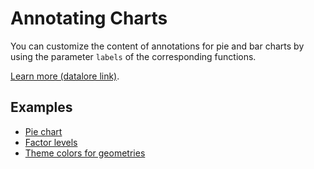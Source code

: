 # Annotating Charts

You can customize the content of annotations for pie and bar charts by using the parameter `labels` of the corresponding functions.

[Learn more (datalore link)](%nbp-annotations%).


## Examples

- [Pie chart](%nb-geom_pie%)
- [Factor levels](%nb-factor_levels%)
- [Theme colors for geometries](%nb-geom_theme_colors%)